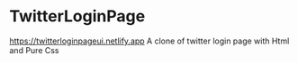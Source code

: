 # TwitterLoginPage
https://twitterloginpageui.netlify.app
A clone of twitter login page with Html and Pure Css

